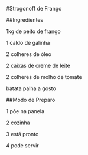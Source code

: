 #Strogonoff de Frango

##Ingredientes

1kg de peito de frango

1 caldo de galinha

2 colheres de óleo

2 caixas de creme de leite

2 colheres de molho de tomate

batata palha a gosto

##Modo de Preparo

1 põe na panela

2 cozinha

3 está pronto

4 pode servir




